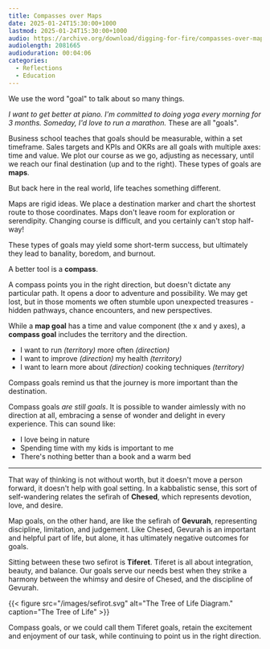 ```yaml
---
title: Compasses over Maps
date: 2025-01-24T15:30:00+1000
lastmod: 2025-01-24T15:30:00+1000
audio: https://archive.org/download/digging-for-fire/compasses-over-maps.mp3
audiolength: 2081665
audioduration: 00:04:06
categories:
  - Reflections
  - Education
---
```


We use the word "goal" to talk about so many things.

*I want to get better at piano.* *I'm committed to doing yoga every morning for 3 months.* *Someday, I'd love to run a marathon.* These are all "goals".

Business school teaches that goals should be measurable, within a set timeframe. Sales targets and KPIs and OKRs are all goals with multiple axes: time and value. We plot our course as we go, adjusting as necessary, until we reach our final destination (up and to the right). These types of goals are **maps**.

But back here in the real world, life teaches something different.

<!--more-->

Maps are rigid ideas. We place a destination marker and chart the shortest route to those coordinates. Maps don't leave room for exploration or serendipity. Changing course is difficult, and you certainly can't stop half-way!

These types of goals may yield some short-term success, but ultimately they lead to banality, boredom, and burnout.

A better tool is a **compass**.

A compass points you in the right direction, but doesn't dictate any particular path. It opens a door to adventure and possibility. We may get lost, but in those moments we often stumble upon unexpected treasures - hidden pathways, chance encounters, and new perspectives.

While a **map goal** has a time and value component (the x and y axes), a **compass goal** includes the territory and the direction.

- I want to run *(territory)* more often *(direction)*
- I want to improve *(direction)* my health *(territory)*
- I want to learn more about *(direction)* cooking techniques *(territory)*

Compass goals remind us that the journey is more important than the destination.

Compass goals *are still goals*. It is possible to wander aimlessly with no direction at all, embracing a sense of wonder and delight in every experience. This can sound like:

- I love being in nature
- Spending time with my kids is important to me
- There's nothing better than a book and a warm bed

---

That way of thinking is not without worth, but it doesn't move a person forward, it doesn't help with goal setting. In a kabbalistic sense, this sort of self-wandering relates the sefirah of **Chesed**, which represents devotion, love, and desire.

Map goals, on the other hand, are like the sefirah of **Gevurah**, representing discipline, limitation, and judgement. Like Chesed, Gevurah is an important and helpful part of life, but alone, it has ultimately negative outcomes for goals.

Sitting between these two sefirot is **Tiferet**. Tiferet is all about integration, beauty, and balance. Our goals serve our needs best when they strike a harmony between the whimsy and desire of Chesed, and the discipline of Gevurah.

{{< figure src="/images/sefirot.svg" alt="The Tree of Life Diagram." caption="The Tree of Life" >}}

Compass goals, or we could call them Tiferet goals, retain the excitement and enjoyment of our task, while continuing to point us in the right direction.
